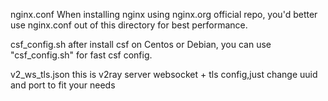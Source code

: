 nginx.conf
When installing nginx using nginx.org official repo, you'd better use nginx.conf out of this directory for best performance.  



csf_config.sh
after install csf on Centos or Debian, you can use "csf_config.sh" for fast csf config.  



v2_ws_tls.json
this is v2ray server websocket + tls config,just change uuid and port to fit your needs  


